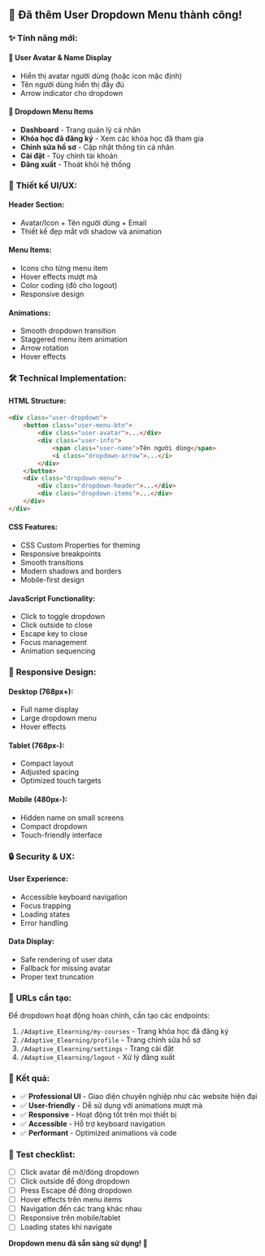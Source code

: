 ## 🎉 **Đã thêm User Dropdown Menu thành công!**

### ✨ **Tính năng mới:**

#### 🔸 **User Avatar & Name Display**
- Hiển thị avatar người dùng (hoặc icon mặc định)
- Tên người dùng hiển thị đầy đủ
- Arrow indicator cho dropdown

#### 🔸 **Dropdown Menu Items**
- **Dashboard** - Trang quản lý cá nhân
- **Khóa học đã đăng ký** - Xem các khóa học đã tham gia
- **Chỉnh sửa hồ sơ** - Cập nhật thông tin cá nhân
- **Cài đặt** - Tùy chỉnh tài khoản
- **Đăng xuất** - Thoát khỏi hệ thống

### 🎨 **Thiết kế UI/UX:**

#### **Header Section:**
- Avatar/Icon + Tên người dùng + Email
- Thiết kế đẹp mắt với shadow và animation

#### **Menu Items:**
- Icons cho từng menu item
- Hover effects mượt mà
- Color coding (đỏ cho logout)
- Responsive design

#### **Animations:**
- Smooth dropdown transition
- Staggered menu item animation
- Arrow rotation
- Hover effects

### 🛠️ **Technical Implementation:**

#### **HTML Structure:**
```html
<div class="user-dropdown">
    <button class="user-menu-btn">
        <div class="user-avatar">...</div>
        <div class="user-info">
            <span class="user-name">Tên người dùng</span>
            <i class="dropdown-arrow">...</i>
        </div>
    </button>
    <div class="dropdown-menu">
        <div class="dropdown-header">...</div>
        <div class="dropdown-items">...</div>
    </div>
</div>
```

#### **CSS Features:**
- CSS Custom Properties for theming
- Responsive breakpoints
- Smooth transitions
- Modern shadows and borders
- Mobile-first design

#### **JavaScript Functionality:**
- Click to toggle dropdown
- Click outside to close
- Escape key to close
- Focus management
- Animation sequencing

### 📱 **Responsive Design:**

#### **Desktop (768px+):**
- Full name display
- Large dropdown menu
- Hover effects

#### **Tablet (768px-):**
- Compact layout
- Adjusted spacing
- Optimized touch targets

#### **Mobile (480px-):**
- Hidden name on small screens
- Compact dropdown
- Touch-friendly interface

### 🔒 **Security & UX:**

#### **User Experience:**
- Accessible keyboard navigation
- Focus trapping
- Loading states
- Error handling

#### **Data Display:**
- Safe rendering of user data
- Fallback for missing avatar
- Proper text truncation

### 🎯 **URLs cần tạo:**

Để dropdown hoạt động hoàn chỉnh, cần tạo các endpoints:

1. `/Adaptive_Elearning/my-courses` - Trang khóa học đã đăng ký
2. `/Adaptive_Elearning/profile` - Trang chỉnh sửa hồ sơ  
3. `/Adaptive_Elearning/settings` - Trang cài đặt
4. `/Adaptive_Elearning/logout` - Xử lý đăng xuất

### 🚀 **Kết quả:**

- ✅ **Professional UI** - Giao diện chuyên nghiệp như các website hiện đại
- ✅ **User-friendly** - Dễ sử dụng với animations mượt mà
- ✅ **Responsive** - Hoạt động tốt trên mọi thiết bị
- ✅ **Accessible** - Hỗ trợ keyboard navigation
- ✅ **Performant** - Optimized animations và code

### 📝 **Test checklist:**

- [ ] Click avatar để mở/đóng dropdown
- [ ] Click outside để đóng dropdown
- [ ] Press Escape để đóng dropdown
- [ ] Hover effects trên menu items
- [ ] Navigation đến các trang khác nhau
- [ ] Responsive trên mobile/tablet
- [ ] Loading states khi navigate

**Dropdown menu đã sẵn sàng sử dụng! 🎊**